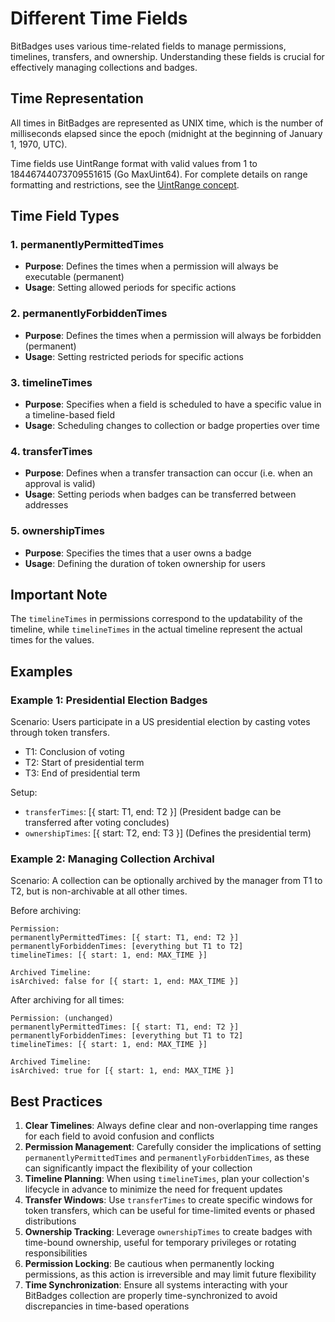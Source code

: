 # Different Time Fields

BitBadges uses various time-related fields to manage permissions, timelines, transfers, and ownership. Understanding these fields is crucial for effectively managing collections and badges.

## Time Representation

All times in BitBadges are represented as UNIX time, which is the number of milliseconds elapsed since the epoch (midnight at the beginning of January 1, 1970, UTC).

Time fields use UintRange format with valid values from 1 to 18446744073709551615 (Go MaxUint64). For complete details on range formatting and restrictions, see the [UintRange concept](uintrange.md).

## Time Field Types

### 1. permanentlyPermittedTimes

-   **Purpose**: Defines the times when a permission will always be executable (permanent)
-   **Usage**: Setting allowed periods for specific actions

### 2. permanentlyForbiddenTimes

-   **Purpose**: Defines the times when a permission will always be forbidden (permanent)
-   **Usage**: Setting restricted periods for specific actions

### 3. timelineTimes

-   **Purpose**: Specifies when a field is scheduled to have a specific value in a timeline-based field
-   **Usage**: Scheduling changes to collection or badge properties over time

### 4. transferTimes

-   **Purpose**: Defines when a transfer transaction can occur (i.e. when an approval is valid)
-   **Usage**: Setting periods when badges can be transferred between addresses

### 5. ownershipTimes

-   **Purpose**: Specifies the times that a user owns a badge
-   **Usage**: Defining the duration of token ownership for users

## Important Note

The `timelineTimes` in permissions correspond to the updatability of the timeline, while `timelineTimes` in the actual timeline represent the actual times for the values.

## Examples

### Example 1: Presidential Election Badges

Scenario: Users participate in a US presidential election by casting votes through token transfers.

-   T1: Conclusion of voting
-   T2: Start of presidential term
-   T3: End of presidential term

Setup:

-   `transferTimes`: [{ start: T1, end: T2 }] (President badge can be transferred after voting concludes)
-   `ownershipTimes`: [{ start: T2, end: T3 }] (Defines the presidential term)

### Example 2: Managing Collection Archival

Scenario: A collection can be optionally archived by the manager from T1 to T2, but is non-archivable at all other times.

Before archiving:

```
Permission:
permanentlyPermittedTimes: [{ start: T1, end: T2 }]
permanentlyForbiddenTimes: [everything but T1 to T2]
timelineTimes: [{ start: 1, end: MAX_TIME }]

Archived Timeline:
isArchived: false for [{ start: 1, end: MAX_TIME }]
```

After archiving for all times:

```
Permission: (unchanged)
permanentlyPermittedTimes: [{ start: T1, end: T2 }]
permanentlyForbiddenTimes: [everything but T1 to T2]
timelineTimes: [{ start: 1, end: MAX_TIME }]

Archived Timeline:
isArchived: true for [{ start: 1, end: MAX_TIME }]
```

## Best Practices

1. **Clear Timelines**: Always define clear and non-overlapping time ranges for each field to avoid confusion and conflicts
2. **Permission Management**: Carefully consider the implications of setting `permanentlyPermittedTimes` and `permanentlyForbiddenTimes`, as these can significantly impact the flexibility of your collection
3. **Timeline Planning**: When using `timelineTimes`, plan your collection's lifecycle in advance to minimize the need for frequent updates
4. **Transfer Windows**: Use `transferTimes` to create specific windows for token transfers, which can be useful for time-limited events or phased distributions
5. **Ownership Tracking**: Leverage `ownershipTimes` to create badges with time-bound ownership, useful for temporary privileges or rotating responsibilities
6. **Permission Locking**: Be cautious when permanently locking permissions, as this action is irreversible and may limit future flexibility
7. **Time Synchronization**: Ensure all systems interacting with your BitBadges collection are properly time-synchronized to avoid discrepancies in time-based operations
